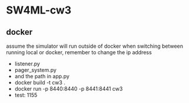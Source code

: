 # SW4ML-cw3

## docker
assume the simulator will run outside of docker
when switching between running local or docker, remember to change the ip address
  * listener.py
  * pager_system.py
  * and the path in app.py
* docker build -t cw3 .
* docker run -p 8440:8440 -p 8441:8441 cw3
* test: 1155